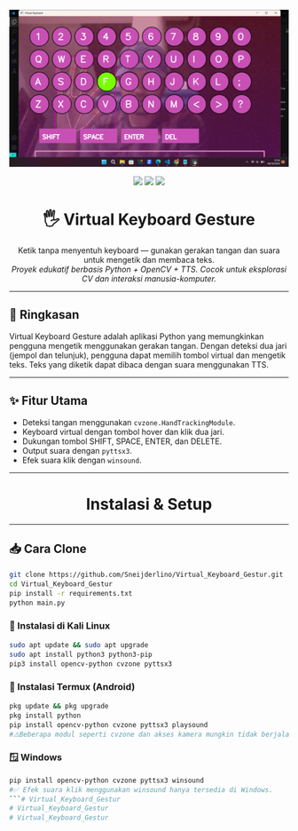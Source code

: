<p align="center">
  <img src="/img/demo.png" alt="Contoh output virtual keyboard gesture" width="800"/>
</p>



<p align="center">
  <img src="https://img.shields.io/badge/Pentest%20Tool-Automated-red?style=for-the-badge&logo=python"/>
  <img src="https://img.shields.io/badge/Status-Active-brightgreen?style=for-the-badge"/>
  <img src="https://img.shields.io/github/license/Sneijderlino/virtual_keyboard_gesture?style=for-the-badge"/>
</p>

<h1 align="center">🖐️ Virtual Keyboard Gesture</h1>
<p align="center">
  Ketik tanpa menyentuh keyboard — gunakan gerakan tangan dan suara untuk mengetik dan membaca teks.<br/>
  <em>Proyek edukatif berbasis Python + OpenCV + TTS. Cocok untuk eksplorasi CV dan interaksi manusia-komputer.</em>
</p>

---



## 🔎 Ringkasan

Virtual Keyboard Gesture adalah aplikasi Python yang memungkinkan pengguna mengetik menggunakan gerakan tangan. Dengan deteksi dua jari (jempol dan telunjuk), pengguna dapat memilih tombol virtual dan mengetik teks. Teks yang diketik dapat dibaca dengan suara menggunakan TTS.

---

## ✨ Fitur Utama

- Deteksi tangan menggunakan `cvzone.HandTrackingModule`.
- Keyboard virtual dengan tombol hover dan klik dua jari.
- Dukungan tombol SHIFT, SPACE, ENTER, dan DELETE.
- Output suara dengan `pyttsx3`.
- Efek suara klik dengan `winsound`.


---

<h1 align="center">Instalasi & Setup</h1>


---

## 📥 Cara Clone

```bash
git clone https://github.com/Sneijderlino/Virtual_Keyboard_Gestur.git
cd Virtual_Keyboard_Gestur
pip install -r requirements.txt
python main.py
```

### 🐉 Instalasi di Kali Linux
```bash
sudo apt update && sudo apt upgrade
sudo apt install python3 python3-pip
pip3 install opencv-python cvzone pyttsx3
```

### 📱 Instalasi Termux (Android)
```bash
pkg update && pkg upgrade
pkg install python
pip install opencv-python cvzone pyttsx3 playsound
#⚠️Beberapa modul seperti cvzone dan akses kamera mungkin tidak berjalan langsung di Termux. Disarankan menggunakan Kali Linux via Termux + VNC Viewer untuk GUI dan akses penuh.
```


### 🪟 Windows
```bash
pip install opencv-python cvzone pyttsx3 winsound
#✅ Efek suara klik menggunakan winsound hanya tersedia di Windows.
```# Virtual_Keyboard_Gestur
# Virtual_Keyboard_Gestur
# Virtual_Keyboard_Gestur

